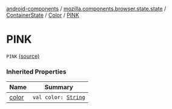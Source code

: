 [android-components](../../../index.md) / [mozilla.components.browser.state.state](../../index.md) / [ContainerState](../index.md) / [Color](index.md) / [PINK](./-p-i-n-k.md)

# PINK

`PINK` [(source)](https://github.com/mozilla-mobile/android-components/blob/master/components/browser/state/src/main/java/mozilla/components/browser/state/state/ContainerState.kt#L31)

### Inherited Properties

| Name | Summary |
|---|---|
| [color](color.md) | `val color: `[`String`](https://kotlinlang.org/api/latest/jvm/stdlib/kotlin/-string/index.html) |
